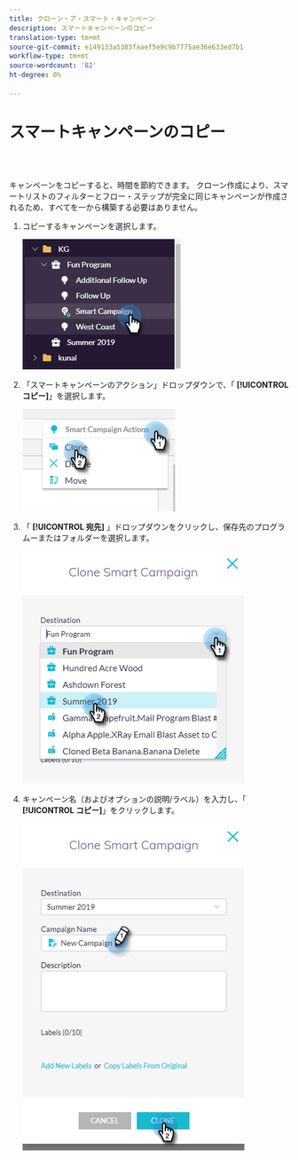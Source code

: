 ```yaml
---
title: クローン・ア・スマート・キャンペーン
description: スマートキャンペーンのコピー
translation-type: tm+mt
source-git-commit: e149133a5383faaef5e9c9b7775ae36e633ed7b1
workflow-type: tm+mt
source-wordcount: '82'
ht-degree: 0%

---
```



# スマートキャンペーンのコピー

<br> 

キャンペーンをコピーすると、時間を節約できます。 クローン作成により、スマートリストのフィルターとフロー・ステップが完全に同じキャンペーンが作成されるため、すべてを一から構築する必要はありません。

1. コピーするキャンペーンを選択します。

   ![イメージ1](/help/sky/assets/smart-campaigns/clone-a-smart-campaign/clone-a-smart-campaign-1.png)

1. 「スマートキャンペーンのアクション」ドロップダウンで、「 **[!UICONTROL コピー]**」を選択します。

   ![イメージ2](/help/sky/assets/smart-campaigns/clone-a-smart-campaign/clone-a-smart-campaign-2.png)

1. 「 **[!UICONTROL 宛先]** 」ドロップダウンをクリックし、保存先のプログラムーまたはフォルダーを選択します。

   ![イメージ3](/help/sky/assets/smart-campaigns/clone-a-smart-campaign/clone-a-smart-campaign-3.png)

1. キャンペーン名（およびオプションの説明/ラベル）を入力し、「 **[!UICONTROL コピー]**」をクリックします。

   ![画像4](/help/sky/assets/smart-campaigns/clone-a-smart-campaign/clone-a-smart-campaign-4.png)
